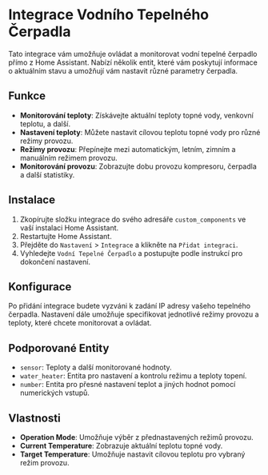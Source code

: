 # Integrace Vodního Tepelného Čerpadla

Tato integrace vám umožňuje ovládat a monitorovat vodní tepelné čerpadlo přímo z Home Assistant. Nabízí několik entit, které vám poskytují informace o aktuálním stavu a umožňují vám nastavit různé parametry čerpadla.

## Funkce

- **Monitorování teploty**: Získávejte aktuální teploty topné vody, venkovní teplotu, a další.
- **Nastavení teploty**: Můžete nastavit cílovou teplotu topné vody pro různé režimy provozu.
- **Režimy provozu**: Přepínejte mezi automatickým, letním, zimním a manuálním režimem provozu.
- **Monitorování provozu**: Zobrazujte dobu provozu kompresoru, čerpadla a další statistiky.

## Instalace

1. Zkopírujte složku integrace do svého adresáře `custom_components` ve vaší instalaci Home Assistant.
2. Restartujte Home Assistant.
3. Přejděte do `Nastavení` > `Integrace` a klikněte na `Přidat integraci`.
4. Vyhledejte `Vodní Tepelné Čerpadlo` a postupujte podle instrukcí pro dokončení nastavení.

## Konfigurace

Po přidání integrace budete vyzváni k zadání IP adresy vašeho tepelného čerpadla. Nastavení dále umožňuje specifikovat jednotlivé režimy provozu a teploty, které chcete monitorovat a ovládat.

## Podporované Entity

- `sensor`: Teploty a další monitorované hodnoty.
- `water_heater`: Entita pro nastavení a kontrolu režimu a teploty topení.
- `number`: Entita pro přesné nastavení teplot a jiných hodnot pomocí numerických vstupů.

## Vlastnosti

- **Operation Mode**: Umožňuje výběr z přednastavených režimů provozu.
- **Current Temperature**: Zobrazuje aktuální teplotu topné vody.
- **Target Temperature**: Umožňuje nastavit cílovou teplotu pro vybraný režim provozu.

